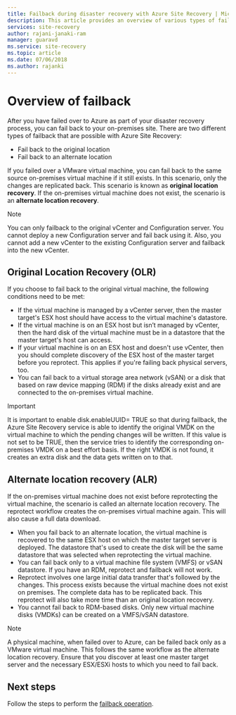 ```yaml
---
title: Failback during disaster recovery with Azure Site Recovery | Microsoft Docs
description: This article provides an overview of various types of failback and caveats to be considered while failing back to on-premises during disaster recovery with the Azure Site Recovery service.
services: site-recovery
author: rajani-janaki-ram
manager: guaravd
ms.service: site-recovery
ms.topic: article
ms.date: 07/06/2018
ms.author: rajanki
---
```


# Overview of failback

After you have failed over to Azure as part of your disaster recovery process, you can fail back to your on-premises site. There are two different types of failback that are possible with Azure Site Recovery: 

- Fail back to the original location 
- Fail back to an alternate location

If you failed over a VMware virtual machine, you can fail back to the same source on-premises virtual machine if it still exists. In this scenario, only the changes are replicated back. This scenario is known as **original location recovery**. If the on-premises virtual machine does not exist, the scenario is an **alternate location recovery**.

> [!NOTE]
> You can only failback to the original vCenter and Configuration server. You cannot deploy a new Configuration server and fail back using it. Also, you cannot add a new vCenter to the existing Configuration server and failback into the new vCenter.

## Original Location Recovery (OLR)
If you choose to fail back to the original virtual machine, the following conditions need to be met:

* If the virtual machine is managed by a vCenter server, then the master target's ESX host should have access to the virtual machine's datastore.
* If the virtual machine is on an ESX host but isn’t managed by vCenter, then the hard disk of the virtual machine must be in a datastore that the master target's host can access.
* If your virtual machine is on an ESX host and doesn't use vCenter, then you should complete discovery of the ESX host of the master target before you reprotect. This applies if you're failing back physical servers, too.
* You can fail back to a virtual storage area network (vSAN) or a disk that based on raw device mapping (RDM) if the disks already exist and are connected to the on-premises virtual machine.

> [!IMPORTANT]
> It is important to enable disk.enableUUID= TRUE so that during failback, the Azure Site Recovery service is able to identify the original VMDK on the virtual machine to which the pending changes will be written. If this value is not set to be TRUE, then the service tries to identify the corresponding on-premises VMDK on a best effort basis. If the right VMDK is not found, it creates an extra disk and the data gets written on to that.

## Alternate location recovery (ALR)
If the on-premises virtual machine does not exist before reprotecting the virtual machine, the scenario is called an alternate location recovery. The reprotect workflow creates the on-premises virtual machine again. This will also cause a full data download.

* When you fail back to an alternate location, the virtual machine is recovered to the same ESX host on which the master target server is deployed. The datastore that's used to create the disk will be the same datastore that was selected when reprotecting the virtual machine.
* You can fail back only to a virtual machine file system (VMFS) or vSAN datastore. If you have an RDM, reprotect and failback will not work.
* Reprotect involves one large initial data transfer that's followed by the changes. This process exists because the virtual machine does not exist on premises. The complete data has to be replicated back. This reprotect will also take more time than an original location recovery.
* You cannot fail back to RDM-based disks. Only new virtual machine disks (VMDKs) can be created on a VMFS/vSAN datastore.

> [!NOTE]
> A physical machine, when failed over to Azure, can be failed back only as a VMware virtual machine. This follows the same workflow as the alternate location recovery. Ensure that you discover at least one master target server and the necessary ESX/ESXi hosts to which you need to fail back.

## Next steps

Follow the steps to perform the [failback operation](vmware-azure-failback.md).

